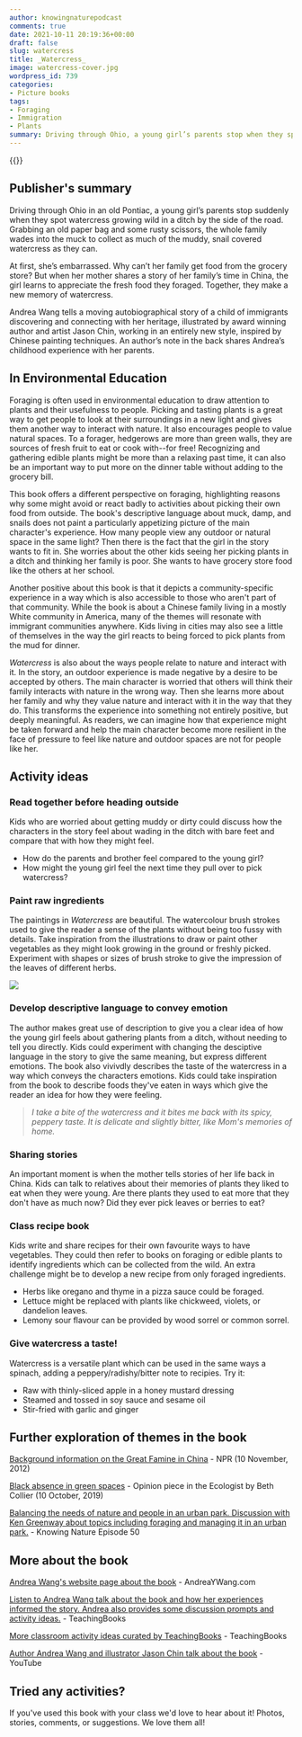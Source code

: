 ```yaml
---
author: knowingnaturepodcast
comments: true
date: 2021-10-11 20:19:36+00:00
draft: false
slug: watercress
title: _Watercress_
image: watercress-cover.jpg
wordpress_id: 739
categories:
- Picture books
tags:
- Foraging
- Immigration
- Plants
summary: Driving through Ohio, a young girl’s parents stop when they spot watercress growing wild in a ditch. Watercress is about a child of immigrants wanting to fit in and how this experience can shape how they relate to nature.
---
```


{{<book ageFrom="4" ageTo="8"
        author="Andrea Wang"
        illustrator="Jason Chin"
        cover="watercress-cover.jpg"
        publisher="Neal Porter Books"
        publisher-link="https://www.penguinrandomhouse.com/books/648171/watercress-by-by-andrea-wang-illustrated-by-jason-chin/"
        date="2021-03-30"
        pages="32"
        isbn="9780823446247">}}

## Publisher's summary

Driving through Ohio in an old Pontiac, a young girl’s parents stop suddenly
when they spot watercress growing wild in a ditch by the side of the road.
Grabbing an old paper bag and some rusty scissors, the whole family wades into
the muck to collect as much of the muddy, snail covered watercress as they
can.

At first, she’s embarrassed. Why can’t her family get food from the grocery
store? But when her mother shares a story of her family’s time in China, the
girl learns to appreciate the fresh food they foraged. Together, they make a
new memory of watercress.

Andrea Wang tells a moving autobiographical story of a child of immigrants
discovering and connecting with her heritage, illustrated by award winning
author and artist Jason Chin, working in an entirely new style, inspired by
Chinese painting techniques. An author’s note in the back shares Andrea’s
childhood experience with her parents.

## In Environmental Education

Foraging is often used in environmental education to draw attention to plants
and their usefulness to people. Picking and tasting plants is a great way to
get people to look at their surroundings in a new light and gives them another
way to interact with nature. It also encourages people to value natural
spaces. To a forager, hedgerows are more than green walls, they are sources of
fresh fruit to eat or cook with--for free! Recognizing and gathering edible
plants might be more than a relaxing past time, it can also be an important
way to put more on the dinner table without adding to the grocery bill.

This book offers a different perspective on foraging, highlighting reasons why
some might avoid or react badly to activities about picking their own food
from outside. The book's descriptive language about muck, damp, and snails
does not paint a particularly appetizing picture of the main character's
experience. How many people view any outdoor or natural space in the same
light? Then there is the fact that the girl in the story wants to fit in. She
worries about the other kids seeing her picking plants in a ditch and thinking
her family is poor. She wants to have grocery store food like the others at
her school.

Another positive about this book is that it depicts a community-specific
experience in a way which is also accessible to those who aren't part of that
community. While the book is about a Chinese family living in a mostly White
community in America, many of the themes will resonate with immigrant
communities anywhere. Kids living in cities may also see a little of
themselves in the way the girl reacts to being forced to pick plants from the
mud for dinner.

_Watercress_ is also about the ways people relate to nature and interact with
it. In the story, an outdoor experience is made negative by a desire to be
accepted by others. The main character is worried that others will think their
family interacts with nature in the wrong way. Then she learns more about her
family and why they value nature and interact with it in the way that they do.
This transforms the experience into something not entirely positive, but
deeply meaningful. As readers, we can imagine how that experience might be
taken forward and help the main character become more resilient in the face of
pressure to feel like nature and outdoor spaces are not for people like her.

## Activity ideas

### Read together before heading outside

Kids who are worried about getting
muddy or dirty could discuss how the characters in the story feel about wading
in the ditch with bare feet and compare that with how they might feel.

  * How do the parents and brother feel compared to the young girl? 
  * How might the young girl feel the next time they pull over to pick watercress?

### Paint raw ingredients

The paintings in _Watercress_ are beautiful. The
watercolour brush strokes used to give the reader a sense of the plants
without being too fussy with details. Take inspiration from the illustrations
to draw or paint other vegetables as they might look growing in the ground or
freshly picked. Experiment with shapes or sizes of brush stroke to give the
impression of the leaves of different herbs.

![](watercress-plants.jpg)

### Develop descriptive language to convey emotion

The author makes great
use of description to give you a clear idea of how the young girl feels about
gathering plants from a ditch, without needing to tell you directly. Kids
could experiment with changing the desciptive language in the story to give
the same meaning, but express different emotions. The book also vivivdly
describes the taste of the watercress in a way which conveys the characters
emotions. Kids could take inspiration from the book to describe foods they've
eaten in ways which give the reader an idea for how they were feeling.

> _I take a bite of the watercress and it bites me back with its spicy,
> peppery taste. It is delicate and slightly bitter, like Mom's memories of
> home._

### Sharing stories

An important moment is when the mother tells stories of
her life back in China. Kids can talk to relatives about their memories of
plants they liked to eat when they were young. Are there plants they used to
eat more that they don't have as much now? Did they ever pick leaves or
berries to eat?

### Class recipe book

Kids write and share recipes for their own
favourite ways to have vegetables. They could then refer to books on foraging
or edible plants to identify ingredients which can be collected from the wild.
An extra challenge might be to develop a new recipe from only foraged
ingredients.

  * Herbs like oregano and thyme in a pizza sauce could be foraged. 
  * Lettuce might be replaced with plants like chickweed, violets, or dandelion leaves.
  * Lemony sour flavour can be provided by wood sorrel or common sorrel.

### Give watercress a taste!

Watercress is a versatile plant which can be
used in the same ways a spinach, adding a peppery/radishy/bitter note to
recipies. Try it:

  * Raw with thinly-sliced apple in a honey mustard dressing
  * Steamed and tossed in soy sauce and sesame oil
  * Stir-fried with garlic and ginger

## Further exploration of themes in the book

[Background information on the Great Famine in China](https://www.npr.org/2012/11/10/164732497/a-grim-chronicle-of-chinas-great-famine) \- NPR (10 November, 2012)

[Black absence in green spaces](https://theecologist.org/2019/oct/10/black-absence-green-spaces) \- Opinion piece in the Ecologist by Beth Collier (10 October, 2019)

[Balancing the needs of nature and people in an urban park. Discussion with Ken Greenway about topics including foraging and managing it in an urban park.](https://knowingnaturepodcast.wordpress.com/2021/04/19/ep-50-balancing-needs-of-nature-and-people-in-a-cemetery-park/?fbclid=IwAR1gXlh54CYXT2tqdtAbZSyuDyQgTwIk3AJqVmyF7ETvNBTClrRWpeh-rhI) \- Knowing Nature Episode 50

## More about the book

[Andrea Wang's we](https://andreaywang.com/books/picture-books/watercress/)[bsite page about the book](https://andreaywang.com/books/picture-books/watercress/) \- AndreaYWang.com

[Listen to Andrea Wang talk about the book and how her experiences informed the story. Andrea also provides some discussion prompts and activity ideas.](https://forum.teachingbooks.net/2021/03/andrea-wang-on-watercress/) \- TeachingBooks

[More classroom activity ideas curated by TeachingBooks](https://www.teachingbooks.net/tb.cgi?a=1&tid=75090) \- TeachingBooks

[Author Andrea Wang and illustrator Jason Chin talk about the book](https://youtu.be/HJbl-klxdkc) \- YouTube

## Tried any activities?

If you've used this book with your class we'd love to hear about it! Photos,
stories, comments, or suggestions. We love them all!

